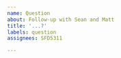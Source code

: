 ```yaml
---
name: Question
about: Follow-up with Sean and Matt
title: '...?'
labels: question
assignees: SFD5311

---
```



